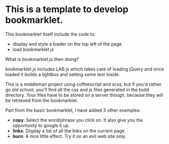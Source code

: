 This is a template to develop bookmarklet.
==========================================

This bookmarklet itself include the code to:
+   display and style a loader on the top left of the page
+   load bookmarklet.js

What is bookmarklet.js then doing?

bookmarklet.js includes LAB.js which takes care of loading jQuery and once loaded it builds a lightbox and setting some text inside.

This is a middleman project using coffeescript and scss, but if you'd rather go old school, you'll find all the css and js files generated in the build directory. Your files have to be stored on a server though, because they will be retrieved from the bookmarklet.

Part from the basic bookmarklet, I have added 3 other examples:
+   **copy**: Select the word/phrase you click on. It also give you the opportunity to google it up.
+   **links**: Display a list of all the links on the current page
+   **burn**: A nice little effect. Try it on an evil web site only.